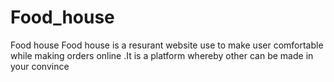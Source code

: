 # Food_house
Food house 
Food house is a resurant website use to make user comfortable while making orders online .It is a platform whereby other can be made in your convince 
